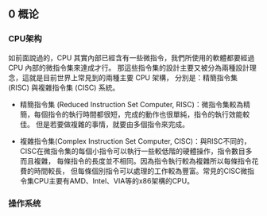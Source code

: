 ## 0 概论
### CPU架构

如前面說過的，CPU 其實內部已經含有一些微指令，我們所使用的軟體都要經過 CPU 內部的微指令集來達成才行。 那這些指令集的設計主要又被分為兩種設計理念，這就是目前世界上常見到的兩種主要 CPU 架構， 分別是：精簡指令集 (RISC) 與複雜指令集 (CISC) 系統。

- 精簡指令集 (Reduced Instruction Set Computer, RISC)：微指令集較為精簡，每個指令的執行時間都很短，完成的動作也很單純，指令的執行效能較佳。 但是若要做複雜的事情，就要由多個指令來完成。

- 複雜指令集(Complex Instruction Set Computer, CISC)：與RISC不同的，CISC在微指令集的每個小指令可以執行一些較低階的硬體操作，指令數目多而且複雜， 每條指令的長度並不相同。因為指令執行較為複雜所以每條指令花費的時間較長， 但每條個別指令可以處理的工作較為豐富。常見的CISC微指令集CPU主要有AMD、Intel、VIA等的x86架構的CPU。

### 操作系统